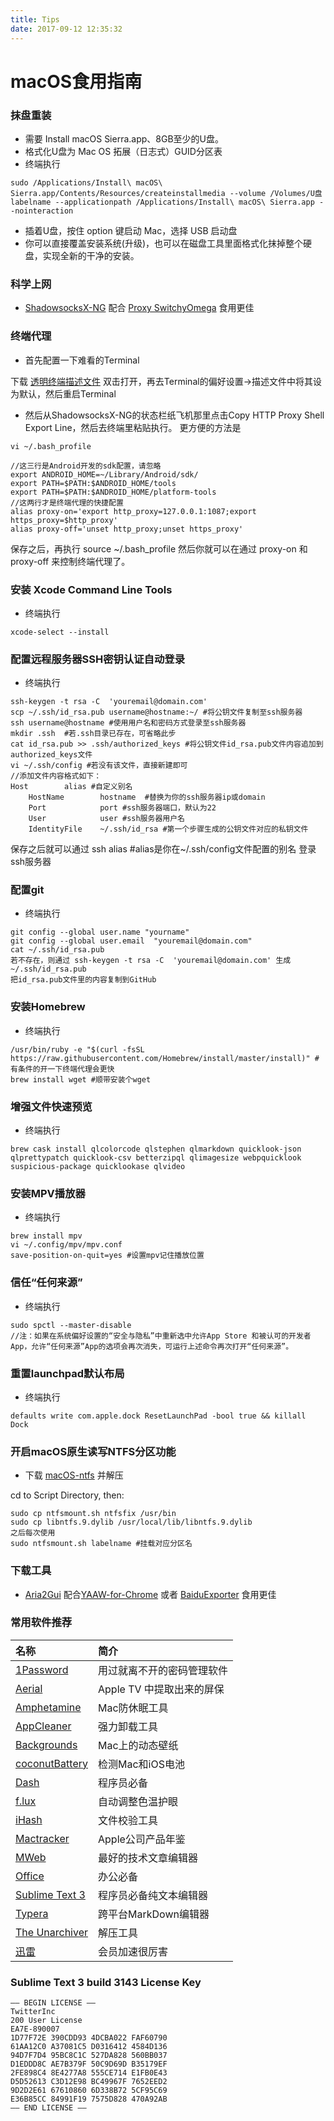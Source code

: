 ```yaml
---
title: Tips
date: 2017-09-12 12:35:32
---
```


# macOS食用指南

### 抹盘重装
* 需要 Install macOS Sierra.app、8GB至少的U盘。
* 格式化U盘为 Mac OS 拓展（日志式）GUID分区表
* 终端执行

```
sudo /Applications/Install\ macOS\ Sierra.app/Contents/Resources/createinstallmedia --volume /Volumes/U盘labelname --applicationpath /Applications/Install\ macOS\ Sierra.app --nointeraction
```

* 插着U盘，按住 option 键启动 Mac，选择 USB 启动盘
* 你可以直接覆盖安装系统(升级)，也可以在磁盘工具里面格式化抹掉整个硬盘，实现全新的干净的安装。

### 科学上网 
* [ShadowsocksX-NG](https://github.com/shadowsocks/ShadowsocksX-NG/releases/latest) 配合 [Proxy SwitchyOmega](https://chrome.google.com/webstore/detail/proxy-switchyomega/padekgcemlokbadohgkifijomclgjgif) 食用更佳

### 终端代理
* 首先配置一下难看的Terminal

下载 [透明终端描述文件](透明.terminal) 双击打开，再去Terminal的偏好设置->描述文件中将其设为默认，然后重启Terminal

* 然后从ShadowsocksX-NG的状态栏纸飞机那里点击Copy HTTP Proxy Shell Export Line，然后去终端里粘贴执行。
更方便的方法是

```
vi ~/.bash_profile
```

```
//这三行是Android开发的sdk配置，请忽略
export ANDROID_HOME=~/Library/Android/sdk/
export PATH=$PATH:$ANDROID_HOME/tools
export PATH=$PATH:$ANDROID_HOME/platform-tools
//这两行才是终端代理的快捷配置
alias proxy-on='export http_proxy=127.0.0.1:1087;export https_proxy=$http_proxy'
alias proxy-off='unset http_proxy;unset https_proxy'
```

保存之后，再执行 source ~/.bash_profile 然后你就可以在通过 proxy-on 和 proxy-off 来控制终端代理了。

### 安装 Xcode Command Line Tools
* 终端执行

```
xcode-select --install
```

### 配置远程服务器SSH密钥认证自动登录
* 终端执行

```
ssh-keygen -t rsa -C  'youremail@domain.com'
scp ~/.ssh/id_rsa.pub username@hostname:~/ #将公钥文件复制至ssh服务器
ssh username@hostname #使用用户名和密码方式登录至ssh服务器
mkdir .ssh  #若.ssh目录已存在，可省略此步
cat id_rsa.pub >> .ssh/authorized_keys #将公钥文件id_rsa.pub文件内容追加到authorized_keys文件
vi ~/.ssh/config #若没有该文件，直接新建即可
//添加文件内容格式如下：
Host        alias #自定义别名
    HostName        hostname  #替换为你的ssh服务器ip或domain
    Port            port #ssh服务器端口，默认为22
    User            user #ssh服务器用户名
    IdentityFile    ~/.ssh/id_rsa #第一个步骤生成的公钥文件对应的私钥文件
```

保存之后就可以通过 ssh alias #alias是你在~/.ssh/config文件配置的别名 登录ssh服务器

### 配置git
* 终端执行

```
git config --global user.name "yourname"
git config --global user.email  "youremail@domain.com"
cat ~/.ssh/id_rsa.pub
若不存在，则通过 ssh-keygen -t rsa -C  'youremail@domain.com' 生成 ~/.ssh/id_rsa.pub
把id_rsa.pub文件里的内容复制到GitHub
```

### 安装Homebrew
* 终端执行

```
/usr/bin/ruby -e "$(curl -fsSL https://raw.githubusercontent.com/Homebrew/install/master/install)" #有条件的开一下终端代理会更快
brew install wget #顺带安装个wget
```

### 增强文件快速预览
* 终端执行

```
brew cask install qlcolorcode qlstephen qlmarkdown quicklook-json qlprettypatch quicklook-csv betterzipql qlimagesize webpquicklook suspicious-package quicklookase qlvideo
```

### 安装MPV播放器
* 终端执行

```
brew install mpv
vi ~/.config/mpv/mpv.conf
save-position-on-quit=yes #设置mpv记住播放位置
```

### 信任“任何来源”
* 终端执行 

```
sudo spctl --master-disable
//注：如果在系统偏好设置的“安全与隐私”中重新选中允许App Store 和被认可的开发者App，允许“任何来源”App的选项会再次消失，可运行上述命令再次打开“任何来源”。
```

### 重置launchpad默认布局
* 终端执行

```
defaults write com.apple.dock ResetLaunchPad -bool true && killall Dock
```

### 开启macOS原生读写NTFS分区功能
* 下载 [macOS-ntfs](macOS-ntfs.zip) 并解压

cd to Script Directory, then:

```
sudo cp ntfsmount.sh ntfsfix /usr/bin
sudo cp libntfs.9.dylib /usr/local/lib/libntfs.9.dylib
之后每次使用
sudo ntfsmount.sh labelname #挂载对应分区名
```


### 下载工具
* [Aria2Gui](https://github.com/yangshun1029/aria2gui/releases/latest) 配合[YAAW-for-Chrome](https://chrome.google.com/webstore/detail/yaaw-for-chrome/dennnbdlpgjgbcjfgaohdahloollfgoc) 或者 [BaiduExporter](https://github.com/acgotaku/BaiduExporter) 食用更佳

### 常用软件推荐

| 名称 | 简介 |
| :-- | :-- |
| [1Password](https://1password.com/) | 用过就离不开的密码管理软件 |
| [Aerial](https://github.com/JohnCoates/Aerial/releases/latest) | Apple TV 中提取出来的屏保 |   
| [Amphetamine](https://itunes.apple.com/cn/app/amphetamine/id937984704?mt=12) | Mac防休眠工具 |
| [AppCleaner](http://freemacsoft.net/appcleaner/) | 强力卸载工具 |
| [Backgrounds](https://itunes.apple.com/cn/app/backgrounds/id808501572?mt=12) | Mac上的动态壁纸 |
| [coconutBattery](http://www.coconut-flavour.com/coconutbattery/) | 检测Mac和iOS电池 |
| [Dash](http://kapeli.com/dash) | 程序员必备 |
| [f.lux](https://justgetflux.com/) | 自动调整色温护眼 |
| [iHash](https://itunes.apple.com/cn/app/ihash/id763902043?mt=12) | 文件校验工具 |
| [Mactracker](https://itunes.apple.com/cn/app/mactracker/id430255202?mt=12) | Apple公司产品年鉴 |
| [MWeb](http://zh.mweb.im/) | 最好的技术文章编辑器 |
| [Office](https://www.office.com/) | 办公必备 |
| [Sublime Text 3](https://www.sublimetext.com/3) | 程序员必备纯文本编辑器 |
| [Typera](https://www.typora.io/) | 跨平台MarkDown编辑器 |
| [The Unarchiver](https://itunes.apple.com/cn/app/the-unarchiver/id425424353?mt=12) | 解压工具 |
| [迅雷](http://mac.xunlei.com/) | 会员加速很厉害 |

### Sublime Text 3 build 3143 License Key

```
—– BEGIN LICENSE —–
TwitterInc
200 User License
EA7E-890007
1D77F72E 390CDD93 4DCBA022 FAF60790
61AA12C0 A37081C5 D0316412 4584D136
94D7F7D4 95BC8C1C 527DA828 560BB037
D1EDDD8C AE7B379F 50C9D69D B35179EF
2FE898C4 8E4277A8 555CE714 E1FB0E43
D5D52613 C3D12E98 BC49967F 7652EED2
9D2D2E61 67610860 6D338B72 5CF95C69
E36B85CC 84991F19 7575D828 470A92AB
—— END LICENSE ——
```


